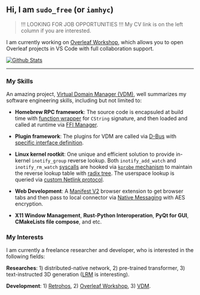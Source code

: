 
## Hi, I am `sudo_free` (or `iamhyc`)

> !!! LOOKING FOR JOB OPPORTUNITIES !!!
> My CV link is on the left column if you are interested.

I am currently working on [Overleaf Workshop](https://github.com/iamhyc/Overleaf-Workshop/), which allows you to open Overleaf projects in VS Code with full collaboration support. 

[![Github Stats](https://github-readme-stats.vercel.app/api?username=iamhyc&bg_color=0D1117&text_color=FFFFFF&count_private=true&show_icons=true&hide_border=true)](https://github.com/iamhyc)

----

### My Skills

An amazing project, [Virtual Domain Manager (VDM)](https://github.com/VDM-Maintainer-Group/virtual-domain-manager), well summarizes my software engineering skills, including but not limited to:

- **Homebrew RPC framework**: The source code is encapsuled at build time with [function wrapper](https://github.com/VDM-Maintainer-Group/vdm-capability-library/tree/main/__wrapper__) for `CString` signature, and then loaded and called at runtime via [FFI Manager](https://github.com/VDM-Maintainer-Group/virtual-domain-manager/tree/master/daemon/serde-ipc).

- **Plugin framework**: The plugins for VDM are called via [D-Bus](https://www.freedesktop.org/wiki/Software/dbus/) with [specific interface definition](https://github.com/VDM-Maintainer-Group/virtual-domain-manager/blob/master/interface/org.vdm-compatible.src.xml).

- **Linux kernel rootkit**: One unique and efficient solution to provide in-kernel `inotify_group` reverse lookup. Both `inotify_add_watch` and `inotify_rm_watch` [syscalls](https://man7.org/linux/man-pages/man2/syscalls.2.html) are hooked via [`kprobe` mechanism](https://docs.kernel.org/trace/kprobes.html) to maintain the reverse lookup table with [radix tree](https://lwn.net/Articles/175432/). The userspace lookup is queried via [custom Netlink protocol](https://github.com/VDM-Maintainer-Group/vdm-capability-library/tree/main/inotify-lookup/inotify-lookup-py).

- **Web Development**: A [Manifest V2](https://developer.chrome.com/docs/extensions/mv2) browser extension to get browser tabs and then pass to local connector via [Native Messaging](https://developer.mozilla.org/en-US/docs/Mozilla/Add-ons/WebExtensions/Native_messaging) with AES encryption.

- **X11 Window Management**, **Rust-Python Interoperation**, **PyQt for GUI**, **CMakeLists file compose**, and etc.

### My Interests

I am currently a freelance researcher and developer, who is interested in the following fields:

**Researches**: 1) distributed-native network, 2) pre-trained transformer, 3) text-instructed 3D generation ([LRM](https://arxiv.org/abs/2311.04400) is interesting).

**Development**: 1) [Retrohos](https://github.com/Retrohos/Retrohos), 2) [Overleaf Workshop](https://github.com/iamhyc/Overleaf-Workshop), 3) [VDM](https://github.com/VDM-Maintainer-Group).
